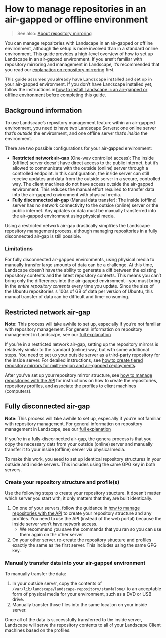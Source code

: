 # How to manage repositories in an air-gapped or offline environment

> See also: [About repository mirroring](/explanation/repository-mirroring/repository-mirroring.md)

You can manage repositories with Landscape in an air-gapped or offline environment, although the setup is more involved than in a standard online environment. This guide provides a high-level overview of how to set up Landscape in an air-gapped environment. If you aren’t familiar with repository mirroring and management in Landscape, it’s recommended that you read our [explanation on repository mirroring](/explanation/repository-mirroring/repository-mirroring.md) first.

This guide assumes you already have Landscape installed and set up in your air-gapped environment. If you don’t have Landscape installed yet, follow the instructions in [how to install Landscape in an air-gapped or offline environment](/how-to-guides/security/install-landscape-in-an-air-gapped-or-offline-environment) before completing this guide.

## Background information

To use Landscape’s repository management feature within an air-gapped environment, you need to have two Landscape Servers: one online server that’s *outside* the environment, and one offline server that’s *inside* the environment.

There are two possible configurations for your air-gapped environment:

* **Restricted network air-gap** (One-way controlled access): The inside (offline) server doesn’t have direct access to the public internet, but it’s allowed to communicate with the outside (online) server through a controlled endpoint. In this configuration, the inside server can still receive updates and data from the outside server in a secure, controlled way. The client machines do not have access outside the air-gapped environment. This reduces the manual effort required to transfer data into the air-gapped environment with physical media.
* **Fully disconnected air-gap** (Manual data transfer): The inside (offline) server has no network connectivity to the outside (online) server or the public internet. Any updates or data must be manually transferred into the air-gapped environment using physical media.

Using a restricted network air-gap drastically simplifies the Landscape repository management process, although managing repositories in a fully disconnected air-gap is still possible.

### Limitations

For fully disconnected air-gapped environments, using physical media to manually transfer large amounts of data can be a challenge. At this time, Landscape doesn’t have the ability to generate a diff between the existing repository contents and the latest repository contents. This means you can’t bring only the differences into the air-gapped environment—you must bring in the *entire repository contents* every time you update. Since the size of the Ubuntu repositories is 100s of GB of data per version of Ubuntu, this manual transfer of data can be difficult and time-consuming.

## Restricted network air-gap

**Note:** This process will take awhile to set up, especially if you’re not familiar with repository management. For general information on repository management in Landscape, see our [full explanation](/explanation/repository-mirroring/repository-mirroring.md).

If you’re in a restricted network air-gap, setting up the repository mirrors is relatively similar to the standard (online) way, but with some additional steps. You need to set up your outside server as a third-party repository for the inside server. For detailed instructions, see [how to create tiered repository mirrors for multi-region and air-gapped deployments](/how-to-guides/repository-mirrors/create-tiered-repository-mirrors.md).

After you’ve set up your repository mirror structure, see [how to manage repositories with the API](/how-to-guides/repository-mirrors/manage-repositories-with-the-api.md) for instructions on how to create the repositories, repository profiles, and associate the profiles to client machines (computers).

## Fully disconnected air-gap

**Note:** This process will take awhile to set up, especially if you’re not familiar with repository management. For general information on repository management in Landscape, see our [full explanation](/explanation/repository-mirroring/repository-mirroring.md).

If you’re in a fully-disconnected air-gap, the general process is that you copy the necessary data from your outside (online) server and manually transfer it to your inside (offline) server via physical media.

To make this work, you need to set up identical repository structures in your outside and inside servers. This includes using the same GPG key in both servers.

### Create your repository structure and profile(s)

Use the following steps to create your repository structure. It doesn’t matter which server you start with; it only matters that they are built identically.

1. On one of your servers, follow the guidance in [how to manage repositories with the API](/how-to-guides/repository-mirrors/manage-repositories-with-the-api.md) to create your repository structure and any profiles. You need to use the API (instead of the web portal) because the inside server won’t have network access.
    - We recommend you save the commands that you ran so you can use them again on the other server
2. On your other server, re-create the repository structure and profiles exactly the same as the first server. This includes using the same GPG key.

### Manually transfer data into your air-gapped environment

To manually transfer the data:

1. In your outside server, copy the contents of `/var/lib/landscape/landscape-repository/standalone/` to an acceptable form of physical media for your environment, such as a DVD or USB drive.
2. Manually transfer those files into the same location on your inside server.

Once all of the data is successfully transferred to the inside server, Landscape will serve the repository contents to all of your Landscape Client machines based on the profiles.